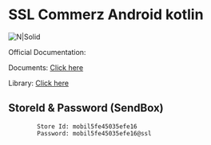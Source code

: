 # SSL Commerz Android kotlin
![N|Solid](https://www.sslcommerz.com/wp-content/uploads/2019/11/footer_logo.png)

Official Documentation: 

Documents: [Click here](https://drive.google.com/file/d/1xH3u-Aijy-B19cIvpQQmazqZp91Tm6K1/view)

Library: [Click here](https://drive.google.com/file/d/1G8Ct0r1LTafxwkrrv8o2JSQpQuBAu-9o/view)

## StoreId & Password (SendBox)
            Store Id: mobil5fe45035efe16
            Password: mobil5fe45035efe16@ssl


